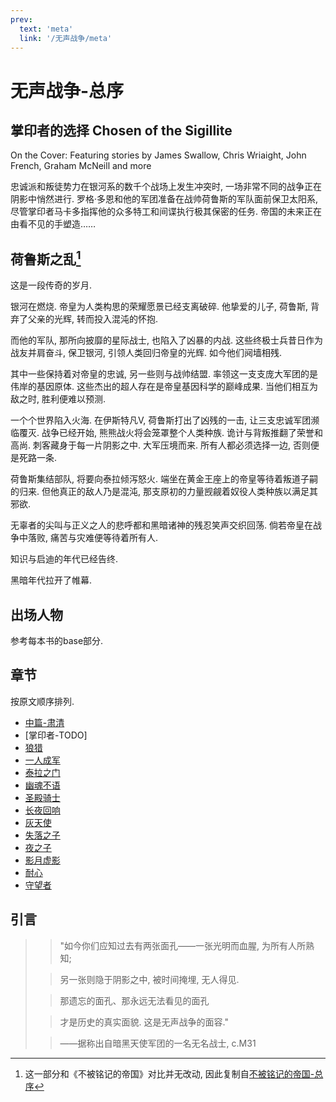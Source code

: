 ```yaml
---
prev:
  text: 'meta'
  link: '/无声战争/meta'
---
```


# 无声战争-总序

## 掌印者的选择 Chosen of the Sigillite

On the Cover: Featuring stories by James Swallow, Chris Wriaight, John French, Graham McNeill and more

忠诚派和叛徒势力在银河系的数千个战场上发生冲突时, 一场非常不同的战争正在阴影中悄然进行. 罗格·多恩和他的军团准备在战帅荷鲁斯的军队面前保卫太阳系, 尽管掌印者马卡多指挥他的众多特工和间谍执行极其保密的任务. 帝国的未来正在由看不见的手塑造……

## 荷鲁斯之乱[^0]

这是一段传奇的岁月.

银河在燃烧. 帝皇为人类构思的荣耀愿景已经支离破碎. 他挚爱的儿子, 荷鲁斯, 背弃了父亲的光辉, 转而投入混沌的怀抱.

而他的军队, 那所向披靡的星际战士, 也陷入了凶暴的内战. 这些终极士兵昔日作为战友并肩奋斗, 保卫银河, 引领人类回归帝皇的光辉. 如今他们阋墙相残.

其中一些保持着对帝皇的忠诚, 另一些则与战帅结盟. 率领这一支支庞大军团的是伟岸的基因原体. 这些杰出的超人存在是帝皇基因科学的巅峰成果. 当他们相互为敌之时, 胜利便难以预测.

一个个世界陷入火海. 在伊斯特凡V, 荷鲁斯打出了凶残的一击, 让三支忠诚军团濒临覆灭. 战争已经开始, 熊熊战火将会笼罩整个人类种族. 诡计与背叛推翻了荣誉和高尚. 刺客藏身于每一片阴影之中. 大军压境而来. 所有人都必须选择一边, 否则便是死路一条.

荷鲁斯集结部队, 将要向泰拉倾泻怒火. 端坐在黄金王座上的帝皇等待着叛道子嗣的归来. 但他真正的敌人乃是混沌, 那支原初的力量觊觎着奴役人类种族以满足其邪欲.

无辜者的尖叫与正义之人的悲呼都和黑暗诸神的残忍笑声交织回荡. 倘若帝皇在战争中落败, 痛苦与灾难便等待着所有人.

知识与启迪的年代已经告终.

黑暗年代拉开了帷幕.

## 出场人物

参考每本书的base部分.

## 章节

按原文顺序排列.

+ [中篇-肃清](/无声战争/肃清/meta)
+ [掌印者-TODO]
+ [狼猎](/无声战争/狼猎/meta)
+ [一人成军](/无声战争/一人成军/meta)
+ [泰拉之门](/无声战争/泰拉之门/meta)
+ [幽魂不语](/无声战争/幽魂不语/meta)
+ [圣殿骑士](/无声战争/圣殿骑士/meta)
+ [长夜回响](/无声战争/长夜回响/meta)
+ [灰天使](/无声战争/灰天使/meta)
+ [失落之子](/无声战争/失落之子/meta)
+ [夜之子](/无声战争/夜之子/meta)
+ [影月虚影](/无声战争/影月虚影/meta)
+ [耐心](/无声战争/耐心/meta)
+ [守望者](/无声战争/守望者/meta)

[^0]: 这一部分和《不被铭记的帝国》对比并无改动, 因此复制自[不被铭记的帝国-总序](/不被铭记的帝国/base)

## 引言

> > "如今你们应知过去有两张面孔——一张光明而血腥, 为所有人所熟知;
>
> > 另一张则隐于阴影之中, 被时间掩埋, 无人得见.
>
> > 那遗忘的面孔、那永远无法看见的面孔
>
> > 才是历史的真实面貌. 这是无声战争的面容."
>
> > ——据称出自暗黑天使军团的一名无名战士, c.M31
